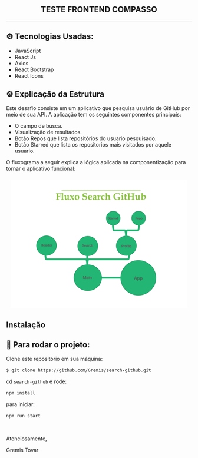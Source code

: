 <h2 align="center">TESTE FRONTEND COMPASSO</h2>
<hr/>

## ⚙️ Tecnologias Usadas:

- JavaScript
- React Js
- Axios
- React Bootstrap
- React Icons

## ⚙️ Explicação da Estrutura

Este desafio consiste em um aplicativo que pesquisa usuário de GitHub por meio de sua API. A aplicação tem os seguintes componentes principais:

- O campo de busca.
- Visualização de resultados.
- Botão Repos que lista repositórios do usuario pesquisado.
- Botão Starred que lista os repositorios mais visitados por aquele usuario.

O fluxograma a seguir explica a lógica aplicada na componentização para tornar o aplicativo funcional:

<h3 align="center">
  <img alt="Fluxograma GitHub"
    src="https://github.com/Gremis/search-github/blob/main/public/searchgithub.png" width="480px"/>
</h3>

## Instalação

## 🏁 Para rodar o projeto:

Clone este repositório em sua máquina:

```bash
$ git clone https://github.com/Gremis/search-github.git
```

cd `search-github` e rode:

```bash
npm install
```

para iniciar:

```bash
npm run start
```

<br/>

Atenciosamente,

Gremis Tovar
